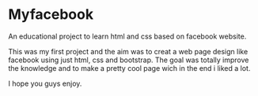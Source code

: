 # Myfacebook
An educational project to learn html and css based on facebook website.

This was my first project and the aim was to creat a web page design like facebook using just html, css and bootstrap.
The goal was totally improve the knowledge and to make a pretty cool page wich in the end i liked a lot.

I hope you guys enjoy.



